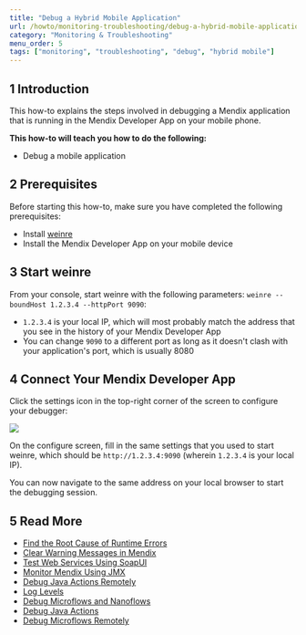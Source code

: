 ```yaml
---
title: "Debug a Hybrid Mobile Application"
url: /howto/monitoring-troubleshooting/debug-a-hybrid-mobile-application/
category: "Monitoring & Troubleshooting"
menu_order: 5
tags: ["monitoring", "troubleshooting", "debug", "hybrid mobile"]
---
```


## 1 Introduction

This how-to explains the steps involved in debugging a Mendix application that is running in the Mendix Developer App on your mobile phone.

**This how-to will teach you how to do the following:**

* Debug a mobile application

## 2 Prerequisites

Before starting this how-to, make sure you have completed the following prerequisites:

* Install [weinre](https://people.apache.org/~pmuellr/weinre/docs/latest/)
* Install the Mendix Developer App on your mobile device

## 3 Start weinre

From your console, start weinre with the following parameters: `weinre --boundHost 1.2.3.4 --httpPort 9090`:

* `1.2.3.4` is your local IP, which will most probably match the address that you see in the history of your Mendix Developer App
* You can change `9090` to a different port as long as it doesn't clash with your application's port, which is usually 8080

## 4 Connect Your Mendix Developer App

Click the settings icon in the top-right corner of the screen to configure your debugger:

![](/attachments/howto/monitoring-troubleshooting/debug-a-hybrid-mobile-application/18580021.png)

On the configure screen, fill in the same settings that you used to start weinre, which should be `http://1.2.3.4:9090` (wherein `1.2.3.4` is your local IP).

You can now navigate to the same address on your local browser to start the debugging session.

## 5 Read More

* [Find the Root Cause of Runtime Errors](/howto/monitoring-troubleshooting/finding-the-root-cause-of-runtime-errors/)
* [Clear Warning Messages in Mendix](/howto/monitoring-troubleshooting/clear-warning-messages/)
* [Test Web Services Using SoapUI](/howto/testing/testing-web-services-using-soapui/)
* [Monitor Mendix Using JMX](/howto/monitoring-troubleshooting/monitoring-mendix-using-jmx/)
* [Debug Java Actions Remotely](/howto/monitoring-troubleshooting/debug-java-actions-remotely/)
* [Log Levels](/howto/monitoring-troubleshooting/log-levels/)
* [Debug Microflows and Nanoflows](/howto/monitoring-troubleshooting/debug-microflows-and-nanoflows/)
* [Debug Java Actions](/howto/monitoring-troubleshooting/debug-java-actions/)
* [Debug Microflows Remotely](/howto/monitoring-troubleshooting/debug-microflows-remotely/)

